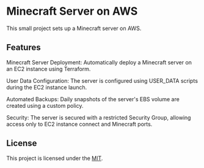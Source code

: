 # Minecraft Server on AWS
This small project sets up a Minecraft server on AWS. 

## Features
Minecraft Server Deployment: Automatically deploy a Minecraft server on an EC2 instance using Terraform.

User Data Configuration: The server is configured using USER_DATA scripts during the EC2 instance launch.

Automated Backups: Daily snapshots of the server's EBS volume are created using a custom policy.

Security: The server is secured with a restricted Security Group, allowing access only to EC2 instance connect and Minecraft ports.

## License
This project is licensed under the [MIT](LICENSE).

